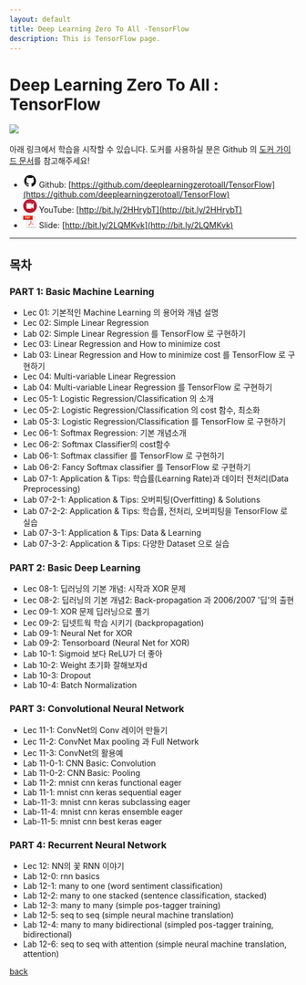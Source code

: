 ```yaml
---
layout: default
title: Deep Learning Zero To All -TensorFlow
description: This is TensorFlow page.
---
```


# Deep Learning Zero To All : TensorFlow

<img src="https://www.gstatic.com/devrel-devsite/v804714fbf31610f6bd494c83c2b0ed270c7475db2947bab1f550f430dad1ed36/tensorflow/images/lockup.svg" width="30%">

아래 링크에서 학습을 시작할 수 있습니다. 도커를 사용하실 분은 Github 의 [도커 가이드 문서](https://github.com/deeplearningzerotoall/TensorFlow/blob/master/docker_user_guide.md)를 참고해주세요! 

- ![](assets/github.png) Github: [https://github.com/deeplearningzerotoall/TensorFlow](https://github.com/deeplearningzerotoall/TensorFlow)
- ![](assets/video.png) YouTube: [http://bit.ly/2HHrybT](http://bit.ly/2HHrybT)
- ![](assets/pdf.png) Slide: [http://bit.ly/2LQMKvk](http://bit.ly/2LQMKvk)

---

## 목차

### PART 1: Basic Machine Learning

- Lec 01: 기본적인 Machine Learning 의 용어와 개념 설명
- Lec 02: Simple Linear Regression
- Lab 02: Simple Linear Regression 를 TensorFlow 로 구현하기
- Lec 03: Linear Regression and How to minimize cost
- Lab 03: Linear Regression and How to minimize cost 를 TensorFlow 로 구현하기
- Lec 04: Multi-variable Linear Regression
- Lab 04: Multi-variable Linear Regression 를 TensorFlow 로 구현하기
- Lec 05-1: Logistic Regression/Classification 의 소개
- Lec 05-2: Logistic Regression/Classification 의 cost 함수, 최소화
- Lab 05-3: Logistic Regression/Classification 를 TensorFlow 로 구현하기
- Lec 06-1: Softmax Regression: 기본 개념소개
- Lec 06-2: Softmax Classifier의 cost함수
- Lab 06-1: Softmax classifier 를 TensorFlow 로 구현하기
- Lab 06-2: Fancy Softmax classifier 를 TensorFlow 로 구현하기
- Lab 07-1: Application & Tips: 학습률(Learning Rate)과 데이터 전처리(Data Preprocessing)
- Lab 07-2-1: Application & Tips: 오버피팅(Overfitting) & Solutions
- Lab 07-2-2: Application & Tips: 학습률, 전처리, 오버피팅을 TensorFlow 로 실습
- Lab 07-3-1: Application & Tips: Data & Learning
- Lab 07-3-2: Application & Tips: 다양한 Dataset 으로 실습

### PART 2: Basic Deep Learning

- Lec 08-1: 딥러닝의 기본 개념: 시작과 XOR 문제
- Lec 08-2: 딥러닝의 기본 개념2: Back-propagation 과 2006/2007 '딥'의 출현
- Lec 09-1: XOR 문제 딥러닝으로 풀기
- Lec 09-2: 딥넷트웍 학습 시키기 (backpropagation)
- Lab 09-1: Neural Net for XOR
- Lab 09-2: Tensorboard (Neural Net for XOR)
- Lab 10-1: Sigmoid 보다 ReLU가 더 좋아
- Lab 10-2: Weight 초기화 잘해보자d
- Lab 10-3: Dropout
- Lab 10-4: Batch Normalization

### PART 3: Convolutional Neural Network

- Lec 11-1: ConvNet의 Conv 레이어 만들기
- Lec 11-2: ConvNet Max pooling 과 Full Network
- Lec 11-3: ConvNet의 활용예
- Lab 11-0-1: CNN Basic: Convolution
- Lab 11-0-2: CNN Basic: Pooling
- Lab 11-2: mnist cnn keras functional eager
- Lab 11-1: mnist cnn keras sequential eager
- Lab-11-3: mnist cnn keras subclassing eager
- Lab-11-4: mnist cnn keras ensemble eager
- Lab-11-5: mnist cnn best keras eager

### PART 4: Recurrent Neural Network

- Lec 12: NN의 꽃 RNN 이야기
- Lab 12-0: rnn basics
- Lab 12-1: many to one (word sentiment classification)
- Lab 12-2: many to one stacked (sentence classification, stacked)
- Lab 12-3: many to many (simple pos-tagger training)
- Lab 12-5: seq to seq (simple neural machine translation)
- Lab 12-4: many to many bidirectional (simpled pos-tagger training, bidirectional)
- Lab 12-6: seq to seq with attention (simple neural machine translation, attention)

[back](./)
